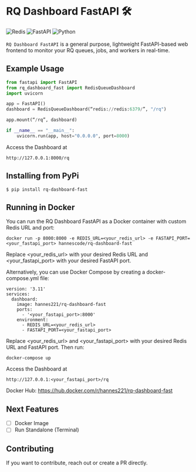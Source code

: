 # RQ Dashboard FastAPI <span>&#x1F6E0;</span>

![Redis](https://img.shields.io/badge/redis-%23DD0031.svg?style=for-the-badge&logo=redis&logoColor=white)
![FastAPI](https://img.shields.io/badge/FastAPI-005571?style=for-the-badge&logo=fastapi)
![Python](https://img.shields.io/badge/python-3670A0?style=for-the-badge&logo=python&logoColor=ffdd54)
<br />
<br />
`RQ Dashboard FastAPI` is a general purpose, lightweight FastAPI-based web frontend to monitor your RQ queues, jobs, and workers in real-time.

## Example Usage

```python
from fastapi import FastAPI
from rq_dashboard_fast import RedisQueueDashboard
import uvicorn

app = FastAPI()
dashboard = RedisQueueDashboard(“redis://redis:6379/”, "/rq")

app.mount(“/rq”, dashboard)

if __name__ == "__main__":
    uvicorn.run(app, host="0.0.0.0", port=8000)
```

Access the Dashboard at

```
http://127.0.0.1:8000/rq
```

## Installing from PyPi

```
$ pip install rq-dashboard-fast
```

## Running in Docker

You can run the RQ Dashboard FastAPI as a Docker container with custom Redis URL and port:

```
docker run -p 8000:8000 -e REDIS_URL=<your_redis_url> -e FASTAPI_PORT=<your_fastapi_port> hannescode/rq-dashboard-fast

```

Replace <your_redis_url> with your desired Redis URL and <your_fastapi_port> with your desired FastAPI port.

Alternatively, you can use Docker Compose by creating a docker-compose.yml file:

```
version: '3.11'
services:
  dashboard:
    image: hannes221/rq-dashboard-fast
    ports:
      - '<your_fastapi_port>:8000'
    environment:
      - REDIS_URL=<your_redis_url>
      - FASTAPI_PORT=<your_fastapi_port>
```

Replace <your_redis_url> and <your_fastapi_port> with your desired Redis URL and FastAPI port. Then run:

```
docker-compose up
```

Access the Dashboard at

```
http://127.0.0.1:<your_fastapi_port>/rq
```

Docker Hub:
https://hub.docker.com/r/hannes221/rq-dashboard-fast

## Next Features

- [ ] Docker Image
- [ ] Run Standalone (Terminal)

## Contributing

If you want to contribute, reach out or create a PR directly.
